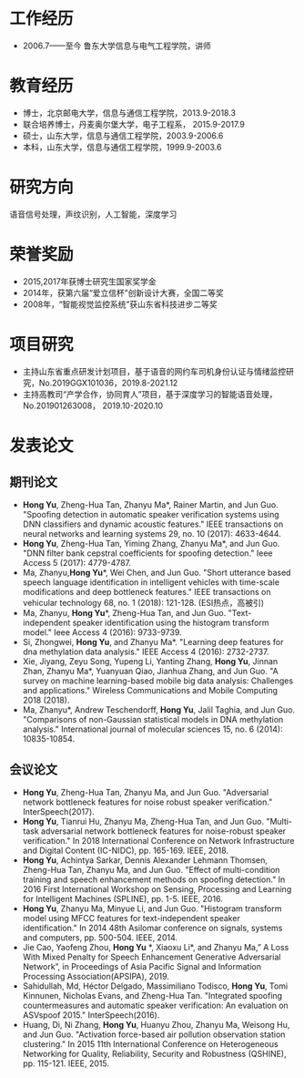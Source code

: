 # 工作经历
- 2006.7——至今 鲁东大学信息与电气工程学院，讲师

# 教育经历
- 博士，北京邮电大学，信息与通信工程学院，2013.9-2018.3
- 联合培养博士，丹麦奥尔堡大学，电子工程系， 2015.9-2017.9
- 硕士，山东大学，信息与通信工程学院，2003.9-2006.6
- 本科，山东大学，信息与通信工程学院，1999.9-2003.6

# 研究方向
语音信号处理，声纹识别，人工智能，深度学习

# 荣誉奖励
- 2015,2017年获博士研究生国家奖学金
- 2014年，获第六届“爱立信杯”创新设计大赛，全国二等奖
- 2008年，“智能视觉监控系统”获山东省科技进步二等奖

# 项目研究
- 主持山东省重点研发计划项目，基于语音的网约车司机身份认证与情绪监控研究，No.2019GGX101036，2019.8-2021.12
- 主持高教司“产学合作，协同育人”项目，基于深度学习的智能语音处理， No.201901263008， 2019.10-2020.10

# 发表论文
## 期刊论文
- **Hong Yu**, Zheng-Hua Tan, Zhanyu Ma\*, Rainer Martin, and Jun Guo. "Spoofing detection in automatic speaker verification systems using DNN classifiers and dynamic acoustic features." IEEE transactions on neural networks and learning systems 29, no. 10 (2017): 4633-4644.
- **Hong Yu**, Zheng-Hua Tan, Yiming Zhang, Zhanyu Ma\*, and Jun Guo. "DNN filter bank cepstral coefficients for spoofing detection." Ieee Access 5 (2017): 4779-4787.
- Ma, Zhanyu,**Hong Yu**\*, Wei Chen, and Jun Guo. "Short utterance based speech language identification in intelligent vehicles with time-scale modifications and deep bottleneck features." IEEE transactions on vehicular technology 68, no. 1 (2018): 121-128. (ESI热点，高被引)
- Ma, Zhanyu, **Hong Yu**\*, Zheng-Hua Tan, and Jun Guo. "Text-independent speaker identification using the histogram transform model." Ieee Access 4 (2016): 9733-9739.
- Si, Zhongwei, **Hong Yu**, and Zhanyu Ma\*. "Learning deep features for dna methylation data analysis." IEEE Access 4 (2016): 2732-2737.
- Xie, Jiyang, Zeyu Song, Yupeng Li, Yanting Zhang, **Hong Yu**, Jinnan Zhan, Zhanyu Ma\*, Yuanyuan Qiao, Jianhua Zhang, and Jun Guo. "A survey on machine learning-based mobile big data analysis: Challenges and applications." Wireless Communications and Mobile Computing 2018 (2018).
- Ma, Zhanyu\*, Andrew Teschendorff, **Hong Yu**, Jalil Taghia, and Jun Guo. "Comparisons of non-Gaussian statistical models in DNA methylation analysis." International journal of molecular sciences 15, no. 6 (2014): 10835-10854.

## 会议论文
- **Hong Yu**, Zheng-Hua Tan, Zhanyu Ma, and Jun Guo. "Adversarial network bottleneck features for noise robust speaker verification." InterSpeech(2017).
- **Hong Yu**, Tianrui Hu, Zhanyu Ma, Zheng-Hua Tan, and Jun Guo. "Multi-task adversarial network bottleneck features for noise-robust speaker verification." In 2018 International Conference on Network Infrastructure and Digital Content (IC-NIDC), pp. 165-169. IEEE, 2018.
- **Hong Yu**, Achintya Sarkar, Dennis Alexander Lehmann Thomsen, Zheng-Hua Tan, Zhanyu Ma, and Jun Guo. "Effect of multi-condition training and speech enhancement methods on spoofing detection." In 2016 First International Workshop on Sensing, Processing and Learning for Intelligent Machines (SPLINE), pp. 1-5. IEEE, 2016.
- **Hong Yu**, Zhanyu Ma, Minyue Li, and Jun Guo. "Histogram transform model using MFCC features for text-independent speaker identification." In 2014 48th Asilomar conference on signals, systems and computers, pp. 500-504. IEEE, 2014.
- Jie Cao, Yaofeng Zhou, **Hong Yu** \*, Xiaoxu Li\*, and Zhanyu Ma,” A Loss With Mixed Penalty for Speech Enhancement Generative Adversarial Network”, in Proceedings of Asia Pacific Signal and Information Processing Association(APSIPA), 2019.
- Sahidullah, Md, Héctor Delgado, Massimiliano Todisco, **Hong Yu**, Tomi Kinnunen, Nicholas Evans, and Zheng-Hua Tan. "Integrated spoofing countermeasures and automatic speaker verification: An evaluation on ASVspoof 2015." InterSpeech(2016).
- Huang, Di, Ni Zhang, **Hong Yu**, Huanyu Zhou, Zhanyu Ma, Weisong Hu, and Jun Guo. "Activation force-based air pollution observation station clustering." In 2015 11th International Conference on Heterogeneous Networking for Quality, Reliability, Security and Robustness (QSHINE), pp. 115-121. IEEE, 2015.

